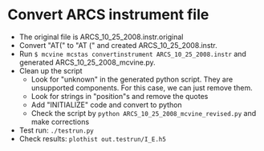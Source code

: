 # Convert ARCS instrument file

* The original file is ARCS_10_25_2008.instr.original
* Convert "AT(" to "AT (" and created ARCS_10_25_2008.instr.
* Run `$ mcvine mcstas convertinstrument ARCS_10_25_2008.instr` and generated ARCS_10_25_2008_mcvine.py.
* Clean up the script
  - Look for "unknown" in the generated python script. They are unsupported components. For this case, we can just
    remove them.
  - Look for strings in "position"s and remove the quotes
  - Add "INITIALIZE" code and convert to python
  - Check the script by `python ARCS_10_25_2008_mcvine_revised.py` and make corrections
* Test run: `./testrun.py`
* Check results: `plothist out.testrun/I_E.h5`
